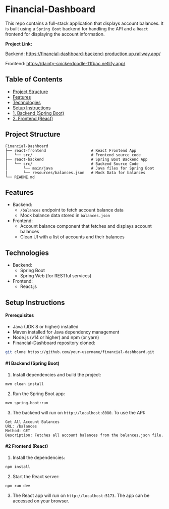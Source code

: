 # Financial-Dashboard

This repo contains a full-stack application that displays account balances. It is built using a `Spring Boot` backend for handling the API and a `React` frontend for displaying the account information.

**Project Link:**

Backend: https://financial-dashboard-backend-production.up.railway.app/

Frontend: https://dainty-snickerdoodle-11fbac.netlify.app/

## Table of Contents

- [Project Structure](#project-structure)
- [Features](#features)
- [Technologies](#technologies)
- [Setup Instructions](#setup-instructions)
- [1. Backend (Spring Boot)](#1-backend-spring-boot)
- [2. Frontend (React)](#2-frontend-react)

## Project Structure

```
Financial-Dashboard
├── react-frontend                    # React Frontend App
│   └── src/                          # Frontend source code
├── react-backend                     # Spring Boot Backend App
│   └── src/                          # Backend Source Code
│       └── main/java                 # Java files for Spring Boot
|       └── resources/balances.json   # Mock Data for balances
└── README.md
```

## Features

- Backend:
  - `/balances` endpoint to fetch account balance data
  - Mock balance data stored in `balances.json`
- Frontend:
  - Account balance component that fetches and displays account balances
  - Clean UI with a list of accounts and their balances

## Technologies

- Backend:
  - Spring Boot
  - Spring Web (for RESTful services)
- Frontend:
  - React.js

## Setup Instructions

#### Prerequisites

- Java (JDK 8 or higher) installed
- Maven installed for Java dependency management
- Node.js (v14 or higher) and npm (or yarn)
- Financial-Dashboard repository cloned:

```bash
git clone https://github.com/your-username/financial-dashboard.git
```

#### #1 Backend (Spring Boot)

1. Install dependencies and build the project:

```bash
mvn clean install
```

2. Run the Spring Boot app:

```bash
mvn spring-boot:run
```

3. The backend will run on `http://localhost:8080`. To use the API:

```
Get All Account Balances
URL: /balances
Method: GET
Description: Fetches all account balances from the balances.json file.
```

#### #2 Frontend (React)

1. Install the dependencies:

```bash
npm install
```

2. Start the React server:

```bash
npm run dev
```

3. The React app will run on `http://localhost:5173`. The app can be accessed on your browser.
